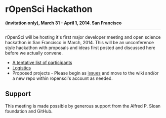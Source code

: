 # rOpenSci Hackathon   
__(invitation only), March 31 - April 1, 2014. San Francisco__

---

rOpenSci will be hosting it's first major developer meeting and open science hackathon in San Francisco in March, 2014. This will be an unconference style hackathon with proposals and ideas first posted and discussed here before we actually convene.

* [A tentative list of participants](https://github.com/ropensci/hackathon/wiki/Confirmed-attendees)
* [Logistics](https://github.com/ropensci/hackathon/wiki/Logistics)
* Proposed projects - Please begin as [issues](https://github.com/ropensci/hackathon/issues) and move to the wiki and/or a new repo within ropensci's account as needed.

## Support  
This meeting is made possible by generous support from the Alfred P. Sloan foundation and GitHub.


